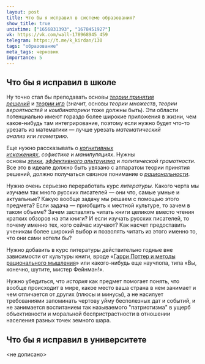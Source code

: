 ```yaml
---
layout: post
title: Что бы я исправил в системе образования?
show_title: true
unixtime: ["1656831393", "1678451927"]
vk: https://vk.com/wall-178968945_459
telegram: https://t.me/k_kirdan/130
tags: "образование"
meta_tags: черновик
importance: 5
---
```

## Что бы я исправил в школе

Ну точно стал бы преподавать основы _[теории принятия решений](https://www.lesswrong.com/posts/zEWJBFFMvQ835nq6h/decision-theory-faq)_ и _[теории игр](https://vk.com/wall-199052526_245)_ (значит, основы _теории множеств_, _теории вероятностей_ и _комбинаторики_ тоже должны быть). Эти области потенциально имеют гораздо более широкие приложения в жизни, чем какое-нибудь там интегрирование, поэтому если нужно будет что-то урезать из математики — лучше урезать _математический анализ_ или _геометрию_.

Еще нужно рассказывать о _[когнитивных искажениях](https://vk.com/wall-199052526_359)_, _софистике_ и _манипуляциях_. Нужны основы _[этики](301RS.html), [эффективного альтруизма](https://vk.com/wall-199052526_78)_ и _политической грамотности_. Все это в идеале должно быть увязано с аппаратом теории принятия решений, должно получаться связное понимание о _[рациональности](https://lesswrong.ru/w/Что_такое_рациональность)_.

Нужно очень серьезно переработать курс _литературы_. Какого черта мы изучаем так много русских писателей — они что, самые умные и актуальные? Какую вообще задачу мы решаем с помощью этого предмета? Если задача — приобщить к местной культуре, то зачем в таком объеме? Зачем заставлять читать книги целиком вместо чтения кратких обзоров на эти книги? И если изучать русских писателей, то почему именно тех, кого сейчас изучают? Как насчет предоставить ученикам более широкий выбор и позволять читать из этого именно то, что они сами хотели бы? 

Нужно добавить в курс литературы действительно годные вне зависимости от культуры книги, вроде «[Гарри Поттер и методы рационального мышления](https://hpmor.ru/)» или какого-нибудь еще научпопа, типа «Вы, конечно, шутите, мистер Фейнман!».

Нужно убедиться, что _история_ как предмет помогает понять, что вообще происходит в мире, какое место ваша страна в нем занимает и чем отличается от других (плюсы и минусы), а не насилует требованиями запоминать чертову уйму бесполезных дат и событий, и не занимается воспитанием так называемого "патриотизма" в ущерб объективности и моральной беспристрастности в отношении населения разных точек земного шара.

## Что бы я исправил в университете

\<не дописано\>